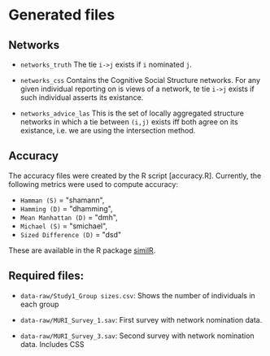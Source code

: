 # Generated files

## Networks

*   `networks_truth` The tie `i->j` exists if `i` nominated `j`.

*   `networks_css` Contains the Cognitive Social Structure networks. For any given
    individual reporting on is views of a network, te tie `i->j` exists if
    such individual asserts its existance.
    
*   `networks_advice_las` This is the set of locally aggregated structure networks
    in which a tie between `(i,j)` exists iff both agree on its existance, i.e.
    we are using the intersection method.
    
    
## Accuracy

The accuracy files were created by the R script [accuracy.R]. Currently, the
following metrics were used to compute accuracy:

- `Hamman (S)`           = "shamann",
- `Hamming (D)`          = "dhamming",
- `Mean Manhattan (D)`   = "dmh",
- `Michael (S)`          = "smichael",
- `Sized Difference (D)` = "dsd"
  
These are available in the R package [similR](http://github.com/muriteams/similR).

## Required files:

*   `data-raw/Study1_Group sizes.csv`: Shows the number of individuals in each group

*   `data-raw/MURI_Survey_1.sav`: First survey with network nomination data.

*   `data-raw/MURI_Survey_3.sav`: Second survey with network nomination data.
    Includes CSS
    
    